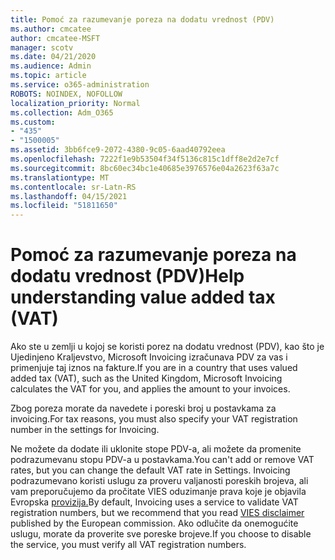 ```yaml
---
title: Pomoć za razumevanje poreza na dodatu vrednost (PDV)
ms.author: cmcatee
author: cmcatee-MSFT
manager: scotv
ms.date: 04/21/2020
ms.audience: Admin
ms.topic: article
ms.service: o365-administration
ROBOTS: NOINDEX, NOFOLLOW
localization_priority: Normal
ms.collection: Adm_O365
ms.custom:
- "435"
- "1500005"
ms.assetid: 3bb6fce9-2072-4380-9c05-6aad40792eea
ms.openlocfilehash: 7222f1e9b53504f34f5136c815c1dff8e2d2e7cf
ms.sourcegitcommit: 8bc60ec34bc1e40685e3976576e04a2623f63a7c
ms.translationtype: MT
ms.contentlocale: sr-Latn-RS
ms.lasthandoff: 04/15/2021
ms.locfileid: "51811650"
---
```

# <a name="help-understanding-value-added-tax-vat"></a><span data-ttu-id="99a56-102">Pomoć za razumevanje poreza na dodatu vrednost (PDV)</span><span class="sxs-lookup"><span data-stu-id="99a56-102">Help understanding value added tax (VAT)</span></span>

<span data-ttu-id="99a56-103">Ako ste u zemlji u kojoj se koristi porez na dodatu vrednost (PDV), kao što je Ujedinjeno Kraljevstvo, Microsoft Invoicing izračunava PDV za vas i primenjuje taj iznos na fakture.</span><span class="sxs-lookup"><span data-stu-id="99a56-103">If you are in a country that uses valued added tax (VAT), such as the United Kingdom, Microsoft Invoicing calculates the VAT for you, and applies the amount to your invoices.</span></span>
  
<span data-ttu-id="99a56-104">Zbog poreza morate da navedete i poreski broj u postavkama za invoicing.</span><span class="sxs-lookup"><span data-stu-id="99a56-104">For tax reasons, you must also specify your VAT registration number in the settings for Invoicing.</span></span>
  
<span data-ttu-id="99a56-105">Ne možete da dodate ili uklonite stope PDV-a, ali možete da promenite podrazumevanu stopu PDV-a u postavkama.</span><span class="sxs-lookup"><span data-stu-id="99a56-105">You can't add or remove VAT rates, but you can change the default VAT rate in Settings.</span></span> <span data-ttu-id="99a56-106">Invoicing podrazumevano koristi uslugu za proveru valjanosti poreskih brojeva, ali vam preporučujemo da pročitate VIES oduzimanje prava koje je objavila Evropska [provizija.](https://go.microsoft.com/fwlink/?LinkID=841741)</span><span class="sxs-lookup"><span data-stu-id="99a56-106">By default, Invoicing uses a service to validate VAT registration numbers, but we recommend that you read [VIES disclaimer](https://go.microsoft.com/fwlink/?LinkID=841741) published by the European commission.</span></span> <span data-ttu-id="99a56-107">Ako odlučite da onemogućite uslugu, morate da proverite sve poreske brojeve.</span><span class="sxs-lookup"><span data-stu-id="99a56-107">If you choose to disable the service, you must verify all VAT registration numbers.</span></span>